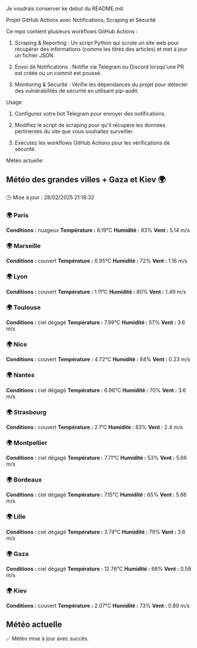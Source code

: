 Je voudrais conserver ke debut du README.md:

Projet GitHub Actions avec Notifications, Scraping et Sécurité

Ce repo contient plusieurs workflows GitHub Actions :

1. Scraping & Reporting : Un script Python qui scrute un site web pour récupérer des informations (comme les titres des articles) et met à jour un fichier JSON.


2. Envoi de Notifications : Notifie via Telegram ou Discord lorsqu'une PR est créée ou un commit est poussé.


3. Monitoring & Sécurité : Vérifie les dépendances du projet pour détecter des vulnérabilités de sécurité en utilisant pip-audit.



Usage

1. Configurez votre bot Telegram pour envoyer des notifications.


2. Modifiez le script de scraping pour qu'il récupère les données pertinentes du site que vous souhaitez surveiller.


3. Exécutez les workflows GitHub Actions pour les vérifications de sécurité.



Météo actuelle:
## Météo des grandes villes + Gaza et Kiev 🌍
🕒 Mise à jour : 28/02/2025 21:18:32

### 🌍 Paris
**Conditions :** nuageux
**Température :** 6.19°C
**Humidité :** 83%
**Vent :** 5.14 m/s

### 🌍 Marseille
**Conditions :** couvert
**Température :** 6.95°C
**Humidité :** 72%
**Vent :** 1.16 m/s

### 🌍 Lyon
**Conditions :** couvert
**Température :** 1.11°C
**Humidité :** 80%
**Vent :** 1.49 m/s

### 🌍 Toulouse
**Conditions :** ciel dégagé
**Température :** 7.99°C
**Humidité :** 57%
**Vent :** 3.6 m/s

### 🌍 Nice
**Conditions :** couvert
**Température :** 4.72°C
**Humidité :** 84%
**Vent :** 0.23 m/s

### 🌍 Nantes
**Conditions :** ciel dégagé
**Température :** 6.96°C
**Humidité :** 70%
**Vent :** 3.6 m/s

### 🌍 Strasbourg
**Conditions :** couvert
**Température :** 2.1°C
**Humidité :** 83%
**Vent :** 2.4 m/s

### 🌍 Montpellier
**Conditions :** ciel dégagé
**Température :** 7.71°C
**Humidité :** 53%
**Vent :** 5.66 m/s

### 🌍 Bordeaux
**Conditions :** ciel dégagé
**Température :** 7.15°C
**Humidité :** 65%
**Vent :** 5.66 m/s

### 🌍 Lille
**Conditions :** ciel dégagé
**Température :** 3.74°C
**Humidité :** 79%
**Vent :** 3.6 m/s

### 🌍 Gaza
**Conditions :** ciel dégagé
**Température :** 12.76°C
**Humidité :** 68%
**Vent :** 0.59 m/s

### 🌍 Kiev
**Conditions :** couvert
**Température :** 2.07°C
**Humidité :** 73%
**Vent :** 0.89 m/s


## Météo actuelle
✅ Météo mise à jour avec succès.
